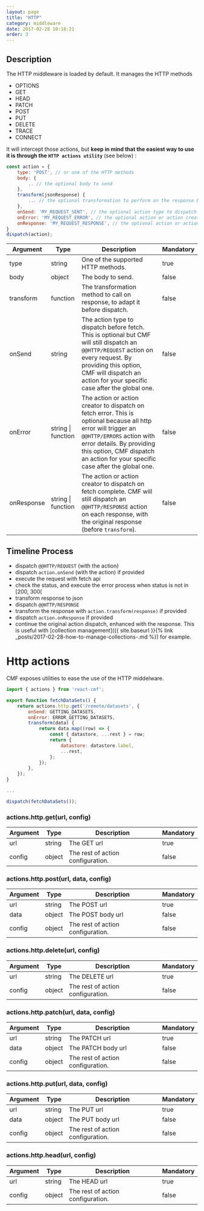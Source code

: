 ```yaml
---
layout: page
title: "HTTP"
category: middleware
date: 2017-02-28 10:18:21
order: 3
---
```


## Description
The HTTP middleware is loaded by default. It manages the HTTP methods
* OPTIONS
* GET
* HEAD
* PATCH
* POST
* PUT
* DELETE
* TRACE
* CONNECT

It will intercept those actions, but **keep in mind that the easiest way to use it is through the `HTTP actions utility`** (see below) :
```javascript
const action = {
    type: 'POST', // or one of the HTTP methods
    body: {
        .. // the optional body to send
    },
    transform(jsonResponse) {
        ... // the optional transformation to perform on the response before dispatch
    },
    onSend: 'MY_REQUEST_SENT', // the optional action type to dispatch on fetch
    onError: 'MY_REQUEST_ERROR', // the optional action or action creator to dispatch on fetch error
    onResponse: 'MY_REQUEST_RESPONSE', // the optional action or action creator to dispatch on fetch complete
}
dispatch(action);
```

| Argument | Type | Description | Mandatory |
|---|---|---|---|
| type | string | One of the supported HTTP methods. | true |
| body | object | The body to send. | false |
| transform | function | The transformation method to call on response, to adapt it before dispatch. | false |
| onSend | string | The action type to dispatch before fetch. This is optional but CMF will still dispatch an `@@HTTP/REQUEST` action on every request. By providing this option, CMF will dispatch an action for your specific case after the global one. | false |
| onError | string &#124; function | The action or action creator to dispatch on fetch error. This is optional because all http error will trigger an `@@HTTP/ERRORS` action with error details. By providing this option, CMF dispatch an action for your specific case after the global one.| false |
| onResponse | string &#124; function | The action or action creator to dispatch on fetch complete. CMF will still dispatch an `@@HTTP/RESPONSE` action on each response, with the original response (before `transform`). | false |

## Timeline Process
* dispatch `@@HTTP/REQUEST` (with the action)
* dispatch `action.onSend` (with the action) if provided
* execute the request with fetch api
* check the status, and execute the error process when status is not in [200, 300[
* transform response to json
* dispatch `@@HTTP/RESPONSE`
* transform the response with `action.transform(response)` if provided
* dispatch `action.onResponse` if provided
* continue the original action dispatch, enhanced with the response. This is useful with [collection management]({{ site.baseurl }}{% link _posts/2017-02-28-how-to-manage-collections-.md %}) for example. 

# Http actions
CMF exposes utilities to ease the use of the HTTP middelware.
 
```javascript
import { actions } from 'react-cmf';

export function fetchDataSets() {
	return actions.http.get('/remote/datasets', {
		onSend: GETTING_DATASETS,
		onError: ERROR_GETTING_DATASETS,
		transform(data) {
			return data.map((row) => {
				const { datastore, ...rest } = row;
				return {
					datastore: datastore.label,
					...rest,
				};
			});
		},
	});
}

...

dispatch(fetchDataSets());
```

### actions.http.get(url, config)

| Argument | Type | Description | Mandatory |
|---|---|---|---|
| url | string | The GET url | true |
| config | object | The rest of action configuration. | false |

### actions.http.post(url, data, config)

| Argument | Type | Description | Mandatory |
|---|---|---|---|
| url | string | The POST url | true |
| data | object | The POST body url | false |
| config | object | The rest of action configuration. | false |

### actions.http.delete(url, config)

| Argument | Type | Description | Mandatory |
|---|---|---|---|
| url | string | The DELETE url | true |
| config | object | The rest of action configuration. | false |

### actions.http.patch(url, data, config)

| Argument | Type | Description | Mandatory |
|---|---|---|---|
| url | string | The PATCH url | true |
| data | object | The PATCH body url | false |
| config | object | The rest of action configuration. | false |

### actions.http.put(url, data, config)

| Argument | Type | Description | Mandatory |
|---|---|---|---|
| url | string | The PUT url | true |
| data | object | The PUT body url | false |
| config | object | The rest of action configuration. | false |

### actions.http.head(url, config)

| Argument | Type | Description | Mandatory |
|---|---|---|---|
| url | string | The HEAD url | true |
| config | object | The rest of action configuration. | false |
